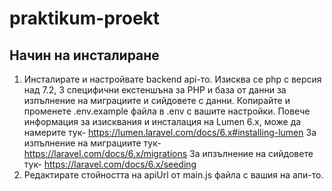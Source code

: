 # praktikum-proekt

## Начин на инсталиране
1. Инсталирате и настройвате backend api-то. Изисква се php с версия над 7.2, 3 специфични екстеншъна за PHP и база от данни за изпълнение на миграциите и сийдовете с данни. Копирайте и променете .env.example файла в .env с вашите настройки. Повече информация за изисквания и инсталация на Lumen 6.x, може да намерите тук- https://lumen.laravel.com/docs/6.x#installing-lumen За изпълнение на миграциите тук- https://laravel.com/docs/6.x/migrations За ипзълнение на сийдовете тук- https://laravel.com/docs/6.x/seeding
2. Редактирате стойността на apiUrl от main.js файла с вашия на апи-то.
 
